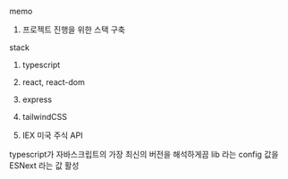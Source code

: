 memo
1. 프로젝트 진행을 위한 스택 구축
   

stack
1. typescript
2. react, react-dom
3. express
4. tailwindCSS

5. IEX 미국 주식 API

 typescript가 자바스크립트의 가장 최신의 버전을 해석하게끔 lib 라는 config 값을 ESNext 라는 값 활성
